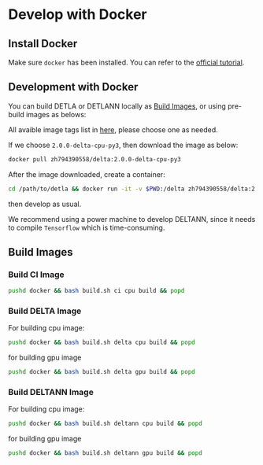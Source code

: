 # Develop with Docker 

## Install Docker

Make sure `docker` has been installed. You can refer to the [official tutorial](https://docs.docker.com/install/).

## Development with Docker

You can build DETLA or DETLANN locally as [Build Images](#build-images),
or using pre-build images as belows:

All avaible image tags list in [here](https://cloud.docker.com/repository/docker/zh794390558/delta/tags),
please choose one as needed.

If we choose `2.0.0-delta-cpu-py3`, then download the image as below:

```bash
docker pull zh794390558/delta:2.0.0-delta-cpu-py3
```

After the image downloaded, create a container:

```bash
cd /path/to/detla && docker run -it -v $PWD:/delta zh794390558/delta:2.0.0-delta-cpu-py3 /bin/bash
```

then develop as usual. 

We recommend using a power machine to develop DELTANN, since it needs to compile
`Tensorflow` which is time-consuming.

## Build Images

### Build CI Image

```bash
pushd docker && bash build.sh ci cpu build && popd
```

### Build DELTA Image

For building cpu image:

```bash
pushd docker && bash build.sh delta cpu build && popd
```

for building gpu image

```bash
pushd docker && bash build.sh delta gpu build && popd
```

### Build DELTANN Image

For building cpu image:

```bash
pushd docker && bash build.sh deltann cpu build && popd
```

for building gpu image

```bash
pushd docker && bash build.sh deltann gpu build && popd
```
